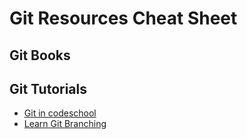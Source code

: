# Git Resources Cheat Sheet

## Git Books

## Git Tutorials
- [Git in codeschool](https://www.codeschool.com/learn/git)
- [Learn Git Branching](http://learngitbranching.js.org/)
